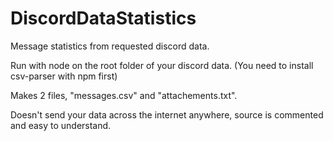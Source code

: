 # DiscordDataStatistics
Message statistics from requested discord data.

Run with node on the root folder of your discord data. (You need to install csv-parser with npm first)

Makes 2 files, "messages.csv" and "attachements.txt".

Doesn't send your data across the internet anywhere, source is commented and easy to understand.
